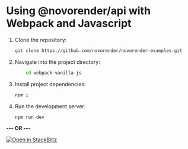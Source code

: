 # Using @novorender/api with Webpack and Javascript

1. Clone the repository:

    ```bash
    git clone https://github.com/novorender/novorender-examples.git
    ```

2. Navigate into the project directory:

    ```bash
        cd webpack-vanilla-js
    ```

3. Install project dependencies:

    ```bash
    npm i
    ```

4. Run the development server:

    ```bash
    npm run dev
    ```

**--- OR ---**

[![Open in StackBlitz](https://developer.stackblitz.com/img/open_in_stackblitz.svg)](https://stackblitz.com/github/novorender/novorender-examples/tree/master/webpack-vanilla-js?file=src/main.js)
